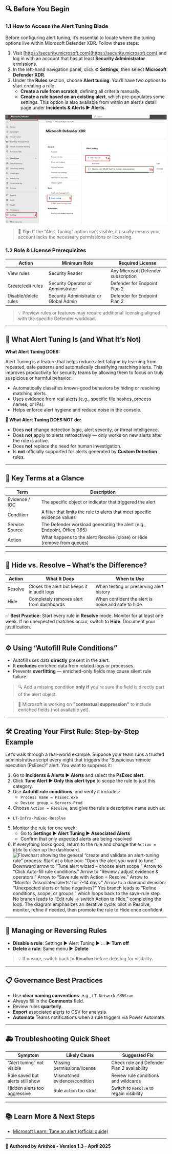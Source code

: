 ## 🔍 Before You Begin

### 1.1 How to Access the Alert Tuning Blade

Before configuring alert tuning, it’s essential to locate where the tuning options live within Microsoft Defender XDR. Follow these steps:

1. Visit [https://security.microsoft.com](https://security.microsoft.com) and log in with an account that has at least **Security Administrator** ermissions.
1. In the left-hand navigation panel, click ⚙ **Settings**, then select **Microsoft Defender XDR**.
1. Under the **Rules** section, choose **Alert tuning**. You’ll have two options to start creating a rule
   -  **Create a rule from scratch**, defining all criteria manually.
   -  **Create a rule based on an existing alert**, which pre-populates some settings. This option is also available from within an alert's detail page under **Incidents & Alerts ▶ Alerts**.

![Screenshot of the Microsoft Defender XDR portal illustrating the navigation path to the Alert tuning blade:](https://github.com/Arkthos/The-Escalation-Protocol/blob/main/Wiki%20snapshots/alert%20page.png)

> 📌 **Tip:** If the “Alert Tuning” option isn’t visible, it usually means your account lacks the necessary permissions or licensing.

### 1.2 Role & License Prerequisites

| Action               | Minimum Role                     | Required License                       |
|---------------------|----------------------------------|----------------------------------------|
| View rules          | Security Reader                  | Any Microsoft Defender subscription    |
| Create/edit rules   | Security Operator or Administrator | Defender for Endpoint Plan 2          |
| Disable/delete rules| Security Administrator or Global Admin | Defender for Endpoint Plan 2     |

> 💡 Preview rules or features may require additional licensing aligned with the specific Defender workload.

---

## 🧠 What Alert Tuning Is (and What It’s Not)

**What Alert Tuning DOES:**

Alert Tuning is a feature that helps reduce alert fatigue by learning from repeated, safe patterns and automatically classifying matching alerts. This improves productivity for security teams by allowing them to focus on truly suspicious or harmful behavior.

- Automatically classifies known-good behaviors by hiding or resolving matching alerts.
- Uses evidence from real alerts (e.g., specific file hashes, process names, or IPs).
- Helps enforce alert hygiene and reduce noise in the console.

**🚫 What Alert Tuning DOES NOT do:**

- Does **not** change detection logic, alert severity, or threat intelligence.
- Does **not** apply to alerts retroactively — only works on new alerts after the rule is active.
- Does **not** replace the need for human investigation.
- Is **not** officially supported for alerts generated by **Custom Detection** rules.

---

## 📂 Key Terms at a Glance

| Term           | Description                                                                 |
|----------------|-----------------------------------------------------------------------------|
| Evidence / IOC | The specific object or indicator that triggered the alert                   |
| Condition      | A filter that limits the rule to alerts that meet specific evidence values  |
| Service Source | The Defender workload generating the alert (e.g., Endpoint, Office 365)     |
| Action         | What happens to the alert: Resolve (close) or Hide (remove from queues)     |

---

## 🤔 Hide vs. Resolve – What’s the Difference?

| Action  | What It Does                                  | When to Use                                         |
|---------|------------------------------------------------|-----------------------------------------------------|
| Resolve | Closes the alert but keeps it in audit logs    | When testing or preserving alert history            |
| Hide    | Completely removes alert from dashboards       | When confident the alert is noise and safe to hide  |

✅ **Best Practice:** Start every rule in **Resolve** mode. Monitor for at least one week. If no unexpected matches occur, switch to **Hide**. Document your justification.

---

## ⚙ Using “Autofill Rule Conditions”

- Autofill uses data **directly** present in the alert.
- It **excludes** enriched data from related logs or processes.
- Prevents **overfitting** — enriched-only fields may cause silent rule failure.

> 🔍 Add a missing condition **only if** you're sure the field is directly part of the alert object.

> 🚧 Microsoft is working on **"contextual suppression"** to include enriched fields (not available yet).

---

## 🛠 Creating Your First Rule: Step-by-Step Example
Let’s walk through a real-world example. Suppose your team runs a trusted administrative script every night that triggers the “Suspicious remote execution (PsExec)” alert. You want to suppress it:

1. Go to **Incidents & Alerts ▶ Alerts** and select the **PsExec alert**.  
2. Click **Tune Alert ▶ Only this alert type** to scope the rule to just this category.  
3. Use **Autofill rule conditions**, and verify it includes:  
   - `Process name = PsExec.exe`  
   - `Device group = Servers-Prod`  
4. Choose `Action = Resolve`, and give the rule a descriptive name such as:  
  - `LT-Infra-PsExec-Resolve`  
5. Monitor the rule for one week:  
   - Go to **Settings ▶ Alert Tuning ▶ Associated Alerts**  
   - Confirm that only expected alerts are being resolved  
6. If everything looks good, return to the rule and change the `Action = Hide` to clean up the dashboard.
![Flowchart showing the general “create and validate an alert-tuning rule” process:  Start at a blue box: “Open the alert you want to tune.”  Downward arrow to “Tune alert wizard – choose alert scope.”  Arrow to “Click Auto-fill rule conditions.”  Arrow to “Review / adjust evidence & operators.”  Arrow to “Save rule with Action = Resolve.”  Arrow to “Monitor ‘Associated alerts’ for 7-14 days.”  Arrow to a diamond decision: “Unexpected alerts or false negatives?”  Yes branch leads to “Refine conditions, scope, or groups,” which loops back to the save-rule step.  No branch leads to “Edit rule → switch Action to Hide,” completing the loop.  The diagram emphasizes an iterative cycle: pilot in Resolve, monitor, refine if needed, then promote the rule to Hide once confident.](https://github.com/Arkthos/The-Escalation-Protocol/blob/main/Wiki%20snapshots/Image.png)


---

## 🔄 Managing or Reversing Rules

- **Disable a rule**: Settings ▶ Alert Tuning ▶ … ▶ **Turn off**
- **Delete a rule**: Same menu ▶ **Delete**

> 💡 If unsure, switch back to **Resolve** before deleting for visibility.

---

## 📋 Governance Best Practices

- Use **clear naming conventions**: e.g., `LT-Network-SMBScan`
- Always fill in the **Comments** field.
- Review rules **quarterly**.
- **Export** associated alerts to CSV for analysis.
- **Automate** Teams notifications when a rule triggers via Power Automate.

---

## 🚑 Troubleshooting Quick Sheet

| Symptom                           | Likely Cause                  | Suggested Fix                                  |
|----------------------------------|-------------------------------|------------------------------------------------|
| “Alert tuning” not visible       | Missing permissions/license   | Check role and Defender Plan 2 availability    |
| Rule saved but alerts still show | Mismatched evidence/condition | Review rule conditions and wildcards           |
| Hidden alerts too aggressive     | Rule action too strict        | Switch to `Resolve` to regain visibility       |

---

## 📚 Learn More & Next Steps

- [Microsoft Learn: Tune an alert (official guide)](https://learn.microsoft.com/microsoft-365/security/defender-xdr/alerts-tuning)

---

📄 **Authored by Arkthos - Version 1.3 – April 2025**
